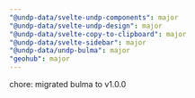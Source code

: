 ```yaml
---
"@undp-data/svelte-undp-components": major
"@undp-data/svelte-undp-design": major
"@undp-data/svelte-copy-to-clipboard": major
"@undp-data/svelte-sidebar": major
"@undp-data/undp-bulma": major
"geohub": major
---
```


chore: migrated bulma to v1.0.0
